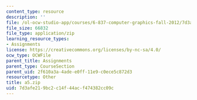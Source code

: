 ```yaml
---
content_type: resource
description: ''
file: /ol-ocw-studio-app/courses/6-837-computer-graphics-fall-2012/7d3afe219bc2c14f44acf474382cc09c_a5.zip
file_size: 66832
file_type: application/zip
learning_resource_types:
- Assignments
license: https://creativecommons.org/licenses/by-nc-sa/4.0/
ocw_type: OCWFile
parent_title: Assignments
parent_type: CourseSection
parent_uid: 2f610a3a-4ade-e0ff-11e9-c0ece5c872d3
resourcetype: Other
title: a5.zip
uid: 7d3afe21-9bc2-c14f-44ac-f474382cc09c
---
```

